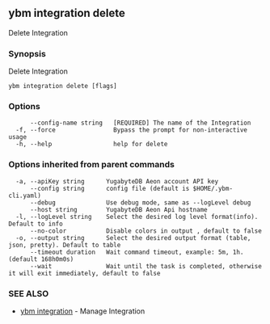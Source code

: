 ## ybm integration delete

Delete Integration

### Synopsis

Delete Integration

```
ybm integration delete [flags]
```

### Options

```
      --config-name string   [REQUIRED] The name of the Integration
  -f, --force                Bypass the prompt for non-interactive usage
  -h, --help                 help for delete
```

### Options inherited from parent commands

```
  -a, --apiKey string      YugabyteDB Aeon account API key
      --config string      config file (default is $HOME/.ybm-cli.yaml)
      --debug              Use debug mode, same as --logLevel debug
      --host string        YugabyteDB Aeon Api hostname
  -l, --logLevel string    Select the desired log level format(info). Default to info
      --no-color           Disable colors in output , default to false
  -o, --output string      Select the desired output format (table, json, pretty). Default to table
      --timeout duration   Wait command timeout, example: 5m, 1h. (default 168h0m0s)
      --wait               Wait until the task is completed, otherwise it will exit immediately, default to false
```

### SEE ALSO

* [ybm integration](ybm_integration.md)	 - Manage Integration

